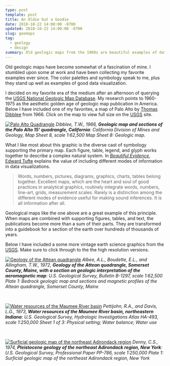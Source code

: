 ```yaml
---
type: post
template: post
title: An Oldie but a Goodie
date: 2018-10-22 14:00:00 -0700
updated: 2018-10-22 14:00:00 -0700
slug: geomaps
tag:
  - geology
  - design
summary: Old geologic maps from the 1960s are beautiful examples of data visualization.
---
```


Old geologic maps have become somewhat of a fascination of mine. I
stumbled upon some at work and have been collecting my favorite
examples ever since. The color palettes and symbology speak to me,
plus they stand up well as examples of good data visualization.

I decided on my favorite era of the medium after an afternoon of
querying the [USGS National Geologic Map Database][mgmdb]. My research
points to 1960-1975 as the aesthetic golden age of geologic map
publication in America. Below I have included one of my favorites, a
map of Palo Alto by [Thomas Dibblee][tdb] from 1966. Click on the map
to view full size on the [USGS][USGS] site.

[![Palo Alto Quadrangle][palo-img]][palo-map]
*Dibblee, T.W., 1966, **Geologic map and sections of the Palo Alto 15'
quadrangle, California**: California Division of Mines and Geology,
Map Sheet 8, scale 1:62,500 Map Sheet 8: Geologic map.*

What I like most about this graphic is the diverse cast of symbology
supporting the primary map. Each figure, table, legend, and glyph
works together to describe a complex natural system. In *[Beautiful
Evidence][be-book]*, [Edward Tufte][tufte] explains the value of
including different modes of information in data visualizations.

<!-- Beautiful evidence pg. 131 -->
> Words, numbers, pictures, diagrams, graphics, charts, tables belong
> together. Excellent maps, which are the heart and soul of good
> practices in analytical graphics, routinely integrate words,
> numbers, line-art, grids, measurement scales. Rarely is a distinction
> among the different modes of evidence useful for making sound
> inferences. It is all information after all.

Geological maps like the one above are a great example of this
principle. When maps are combined with supporting figures, tables, and
text, the publications become more than a sum of their parts. They are
transformed into a guidebook for a section of the earth over hundreds
of thousands of years.

Below I have included a some more vintage earth science graphics from
the [USGS][USGS]. Make sure to click through to the the high
resolution versions.

[![Geology of the Attean quadrangle][attean-img]][attean-map]
*Albee, A.L., Boudette, E.L., and Allingham, T.W., 1972, **Geology of
the Attean quadrangle, Somerset County, Maine, with a section on
geologic interpretation of the aeromagnetic map**: U.S. Geological
Survey, Bulletin B-1297, scale 1:62,500 Plate 1: Bedrock geologic map
and sections and magnetic profiles of the Attean quadrangle, Somerset
County, Maine*

</br>

[![Water resources of the Maumee River basin][maumee-img]][maumee-map]
*Pettijohn, R.A., and Davis, L.G., 1973, **Water resources of the
Maumee River basin, northeastern Indiana**: U.S. Geological Survey,
Hydrologic Investigations Atlas HA-493, scale 1:250,000 Sheet 1 of 3:
Physical setting; Water balance; Water use*

</br>

[![Surficial geologic map of the northeast Adirondack region][adirondack-img]][adirondack-map]
*Denny, C.S., 1974, **Pleistocene geology of the northeast Adirondack
region, New York**: U.S. Geological Survey, Professional Paper PP-786,
scale 1:250,000 Plate 1: Surficial geologic map of the northeast
Adirondack region, New York*

[mgmdb]: https://ngmdb.usgs.gov/
[tdb]: https://en.wikipedia.org/wiki/Thomas_Dibblee
[palo-map]: https://ngmdb.usgs.gov/ngm-bin/pdp/zui_viewer.pl?id=20928
[tufte]: https://www.edwardtufte.com/tufte/
[be-book]: https://www.edwardtufte.com/tufte/books_be
[USGS]: https://www.usgs.gov/
[attean-map]: https://ngmdb.usgs.gov/ngm-bin/pdp/zui_viewer.pl?id=31610
[maumee-map]: https://ngmdb.usgs.gov/ngm-bin/pdp/zui_viewer.pl?id=30880
[adirondack-map]: https://ngmdb.usgs.gov/ngm-bin/pdp/zui_viewer.pl?id=55063

[palo-img]: /images/geomaps/palo-alto-geo.png
[attean-img]: /images/geomaps/attean-geo.png
[maumee-img]: /images/geomaps/maumee-geo.png
[adirondack-img]: /images/geomaps/adirondack-geo.png
